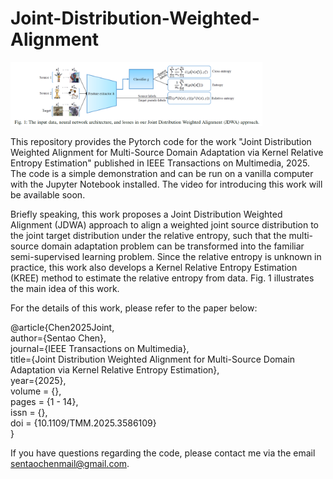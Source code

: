 # Joint-Distribution-Weighted-Alignment

<img src="JDWA.png" width="80%">

This repository provides the Pytorch code for the work "Joint Distribution Weighted Alignment for Multi-Source Domain Adaptation via Kernel Relative Entropy Estimation" published in IEEE Transactions on Multimedia, 2025. The code is a simple demonstration and can be run on a vanilla computer with the Jupyter Notebook installed. The video for introducing this work will be available soon. 

Briefly speaking, this work proposes a Joint Distribution Weighted Alignment (JDWA) approach to align a weighted joint source distribution to the joint target distribution under the relative entropy, such that the multi-source domain adaptation problem can be transformed into the familiar semi-supervised learning problem. Since the relative entropy is unknown in practice, this work also develops a Kernel Relative Entropy Estimation (KREE) method to estimate the relative entropy from data. Fig. 1 illustrates the main idea of this work. 

For the details of this work,  please refer to the paper below: 

@article{Chen2025Joint,  
  author={Sentao Chen},  
  journal={IEEE Transactions on Multimedia},   
  title={Joint Distribution Weighted Alignment for Multi-Source Domain Adaptation via Kernel Relative Entropy Estimation},   
  year={2025},      
  volume = {},      
  pages = {1 - 14},     
  issn = {},       
  doi = {10.1109/TMM.2025.3586109}     
  }

If you have questions regarding the code, please contact me via the email sentaochenmail@gmail.com.
